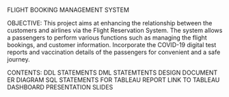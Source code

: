 FLIGHT BOOKING MANAGEMENT SYSTEM

OBJECTIVE:
This project aims at enhancing the relationship between the customers and airlines via the Flight Reservation System. The system allows a passengers to perform various functions such as managing the flight bookings, and customer information. Incorporate the COVID-19 digital test reports and vaccination details of the passengers for convenient and a safe journey. 

CONTENTS:
DDL STATEMENTS
DML STATEMTENTS
DESIGN DOCUMENT
ER DIAGRAM
SQL STATEMENTS FOR TABLEAU REPORT
LINK TO TABLEAU DASHBOARD
PRESENTATION SLIDES
